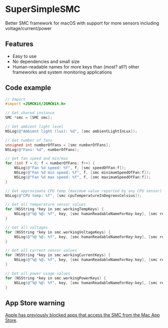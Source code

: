 # SuperSimpleSMC
Better SMC framework for macOS with support for more sensors including voltage/current/power

## Features
* Easy to use
* No dependencies and small size
* Human-readable names for more keys than (most? all?) other frameworks and system monitoring applications

## Code example
```objective-c
// Import
#import <JSMCKit/JSMCKit.h>

// Get shared instance
SMC *smc = [SMC smc];

// Get ambient light level
NSLog(@"Ambient light (lux): %d", [smc ambientLightInLux]);

// Get number of fans
unsigned int numberOfFans = [smc numberOfFans];
NSLog(@"Fans: %d", numberOfFans);

// Get fan speed and min/max
for (int f = 0; f < numberOfFans; f++) {
    NSLog(@"Fan %d speed: %f", f, [smc speedOfFan:f]);
    NSLog(@"Fan %d min speed: %f", f, [smc minimumSpeedOfFan:f]);
    NSLog(@"Fan %d max speed: %f", f, [smc maximumSpeedOfFan:f]);
}

// Get approximate CPU temp (maximum value reported by any CPU sensor)
NSLog(@"CPU temp: %f", [smc cpuTemperatureInDegreesCelsius]);

// Get all temperature sensor values
for (NSString *key in smc.workingTempKeys) {
    NSLog(@"%@ %@: %f", key, [smc humanReadableNameForKey:key], [smc readNumberForKey:key]);
}

// Get all voltages
for (NSString *key in smc.workingVoltageKeys) {
    NSLog(@"%@ %@: %f", key, [smc humanReadableNameForKey:key], [smc readNumberForKey:key]);
}

// Get all current sensor values
for (NSString *key in smc.workingCurrentKeys) {
    NSLog(@"%@ %@: %f", key, [smc humanReadableNameForKey:key], [smc readNumberForKey:key]);
}

// Get all power usage values
for (NSString *key in smc.workingPowerKeys) {
    NSLog(@"%@ %@: %f", key, [smc humanReadableNameForKey:key], [smc readNumberForKey:key]);
}
```

## App Store warning
[Apple has previously blocked apps that access the SMC from the Mac App Store](https://www.tunabellysoftware.com/tgupdate/).
